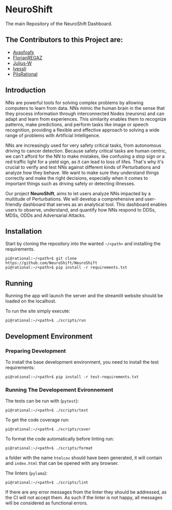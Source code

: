# NeuroShift

The main Repository of the NeuroShift Dashboard.

## The Contributors to this Project are:

* [Ayasfoafs](https://github.com/Ayasfoafs)
* [FlorianREGAZ](https://github.com/FlorianREGAZ)
* [Julius-W](https://github.com/Julius-W)
* [lyessli](https://github.com/lyessli)
* [PiIsRational](https://github.com/PiIsRational)

## Introduction
NNs are powerful tools for solving complex problems by allowing
computers to learn from data. NNs mimic the human brain in the
sense that they process information through interconnected Nodes (neurons) and
can adapt and learn from experiences. This similarity enables them to
recognize patterns, make predictions, and perform tasks like image or
speech recognition, providing a flexible and effective approach to solving a
wide range of problems with Artificial Intelligence.

NNs are increasingly used for very safety critical tasks,
from autonomous driving to cancer detection.
Because safety critical tasks are human centric,
we can't afford for the NN to make mistakes,
like confusing a stop sign or a red traffic light for a yield sign, as it can lead to loss of lifes.
That's why it's crucial to verify and test NNs against different kinds of Perturbations and
analyze how they behave. We want to make sure they understand things correctly and
make the right decisions,
especially when it comes to important things such as driving safely or detecting illnesses.

Our project **NeuroShift**, aims to let users
analyze NNs impacted by a multitude of Perturbations.
We will develop a comprehensive and user-friendly dashboard that serves
as an analytical tool. This dashboard enables users to observe, understand,
and quantify how NNs respond to DDSs, MDSs, ODDs
and Adversarial Attacks.

## Installation

Start by cloning the repository into the wanted `~/<path>` and installing the requirements.
```console
pi@rational:~/<path>$ git clone https://github.com/NeuroShift/NeuroShift
pi@rational:~/<path>$ pip install -r requirements.txt
```

## Running

Running the app will launch the server and the streamlit website should be loaded on the localhost.

To run the site simply execute:
```console
pi@rational:~/<path>$ ./scripts/run
```

## Development Environment

### Preparing Development

To install the base development environment, you need to install the test requirements:
```console
pi@rational:~/<path>$ pip install -r test-requirements.txt
```

### Running The Developement Evironnement

The tests can be run with (`pytest`):
```console
pi@rational:~/<path>$ ./scripts/test
```

To get the code coverage run:
```console
pi@rational:~/<path>$ ./scripts/cover
```

To format the code automatically before linting run:
```console
pi@rational:~/<path>$ ./scripts/format
```

a folder with the name `htmlcov` should have been generated,
it will contain and `index.html` that can be opened with any browser.

The linters (`pylama`):
```console
pi@rational:~/<path>$ ./scripts/lint
```

If there are any error messages from the linter they should be addressed, as the CI will not accept them.
As such if the linter is not happy, all messages will be considered as functional errors.
